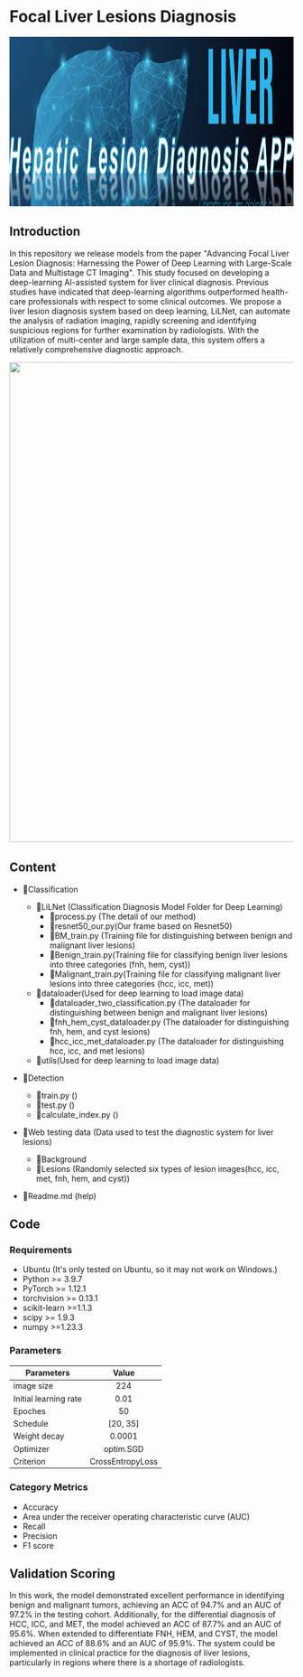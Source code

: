 # Focal Liver Lesions Diagnosis
<div align=center><img src="https://github.com/yangmeiyi/Liver/blob/main/background.png" width="1000" height="300" /></div>


## Introduction
In this repository we release models from the paper "Advancing Focal Liver Lesion Diagnosis: Harnessing the Power of Deep Learning with Large-Scale Data and Multistage CT Imaging".
This study focused on developing a deep-learning AI-assisted system for liver clinical diagnosis. Previous studies have indicated that deep-learning algorithms outperformed health-care professionals with respect to some clinical outcomes. We propose a liver lesion diagnosis system based on deep learning, LiLNet, can automate the analysis of radiation imaging, rapidly screening and identifying suspicious regions for further examination by radiologists. With the utilization of multi-center and large sample data, this system offers a relatively comprehensive diagnostic approach. 

<div align=center><img src="https://github.com/yangmeiyi/Liver/blob/main/frame.png" width="1000" height="850" /></div>




## Content
- 📁Classification
  - 📁LiLNet (Classification Diagnosis Model Folder for Deep Learning)
    - 📄process.py  (The detail of our method)
    - 📄resnet50_our.py(Our frame based on Resnet50)
    - 📄BM_train.py  (Training file for distinguishing between benign and malignant liver lesions)
    - 📄Benign_train.py(Training file for classifying benign liver lesions into three categories (fnh, hem, cyst))
    - 📄Malignant_train.py(Training file for classifying malignant liver lesions into three categories (hcc, icc, met))
  - 📁dataloader(Used for deep learning to load image data)
    - 📄dataloader_two_classification.py  (The dataloader for distinguishing between benign and malignant liver lesions)
    - 📄fnh_hem_cyst_dataloader.py  (The dataloader for distinguishing fnh, hem, and cyst lesions)
    - 📄hcc_icc_met_dataloader.py  (The dataloader for distinguishing hcc, icc, and met lesions)
  - 📁utils(Used for deep learning to load image data)
- 📁Detection
  - 📄train.py ()
  - 📄test.py ()
  - 📄calculate_index.py ()

- 📁Web testing data  (Data used to test the diagnostic system for liver lesions)
  - 📁Background 
  - 📁Lesions  (Randomly selected six types of lesion images(hcc, icc, met, fnh, hem, and cyst))
- 📄Readme.md (help)


## Code 

### Requirements
* Ubuntu (It's only tested on Ubuntu, so it may not work on Windows.)
* Python >= 3.9.7
* PyTorch >= 1.12.1
* torchvision >= 0.13.1
* scikit-learn >=1.1.3
* scipy >= 1.9.3
* numpy >=1.23.3


### Parameters
| Parameters | Value |
|-----------|:---------:|
| image size | 224 | 
| Initial learning rate | 0.01 | 
| Epoches | 50 | 
| Schedule | [20, 35] | 
| Weight decay | 0.0001 | 
| Optimizer | optim.SGD | 
| Criterion | CrossEntropyLoss | 



### Category Metrics
* Accuracy
* Area under the receiver operating characteristic curve (AUC)
* Recall
* Precision
* F1 score

## Validation Scoring
 In this work, the model demonstrated excellent performance in identifying benign and malignant tumors, achieving an ACC of 94.7% and an AUC of 97.2% in the testing cohort. Additionally, for the differential diagnosis of HCC, ICC, and MET, the model achieved an ACC of 87.7% and an AUC of 95.6%. When extended to differentiate FNH, HEM, and CYST, the model achieved an ACC of 88.6% and an AUC of 95.9%. The system could be implemented in clinical practice for the diagnosis of liver lesions, particularly in regions where there is a shortage of radiologists. 


